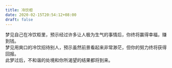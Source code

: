 ```yaml
---
title: 冷饮柜
date: 2020-02-15T20:54:12+08:00
draft: false
---
```


梦见自己在冷饮柜里，预示经过许多让人极为生气的事情后，你终将赢得幸福，赚到钱。<br>
梦见用爽口的冷饮招待别人，预示虽然前景看起来非常渺茫，但你的努力终将获得回报。<br>
此梦过后，不和谐的处境和你所渴望的结果都将到来。<br>
